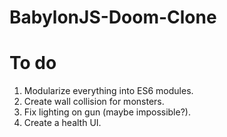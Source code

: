 # BabylonJS-Doom-Clone

# To do
1. Modularize everything into ES6 modules.
2. Create wall collision for monsters.
3. Fix lighting on gun (maybe impossible?).
4. Create a health UI.
